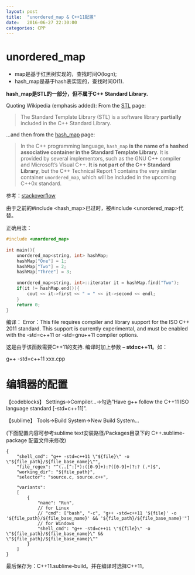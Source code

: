 ```yaml
---
layout: post
title:  "unordered_map & C++11配置"
date:   2016-06-27 22:30:00
categories: CPP
---
```


# unordered_map

- map是基于红黑树实现的，查找时间O(logn);
- hash_map是基于hash表实现的，查找时间O(1).

**hash_map是STL的一部分，但不属于C++ Standard Library.**

Quoting Wikipedia (emphasis added):
From the [STL](http://en.wikipedia.org/wiki/Standard_Template_Library) page:

> The Standard Template Library (STL) is a software library **partially** included in the C++ Standard Library.

…and then from the [hash_map](http://en.wikipedia.org/wiki/Hash_map_%28C++%29) page:

> In the C++ programming language, `hash_map` **is the name of a hashed associative container in the Standard Template Library**. It is provided by several implementors, such as the GNU C++ compiler and Microsoft’s Visual C++. **It is not part of the C++ Standard Library**, but the C++ Technical Report 1 contains the very similar container `unordered_map`, which will be included in the upcoming C++0x standard.

参考：[stackoverflow](http://stackoverflow.com/questions/16136142/c11-functionality-with-mingw)

由于之前的#include <hash_map>已过时，被#include <unordered_map>代替。<!-- more -->

正确用法：

```cpp
#include <unordered_map>
 
int main(){
    unordered_map<string, int> hashMap;
    hashMap["One"] = 1;
    hashMap["Two"] = 2;
    hashMap["Three"] = 3;
 
    unordered_map<string, int>::iterator it = hashMap.find("Two");
    if(it != hashMap.end()){
        cout << it->first << " = " << it->second << endl;
    }
    return 0;
}
```

编译：
Error：This file requires compiler and library support for the ISO C++ 2011 standard. This support is currently experimental, and must be enabled with the -std=c++11 or -std=gnu++11 compiler options.

这是由于该函数需要C++11的支持.
编译时加上参数 **– std=c++11**。如：

g++ -std=c++11 xxx.cpp

# 编辑器的配置

【codeblocks】
Settings->Compiler…->勾选”Have g++ follow the C++11 ISO language standard [-std=c++11]”.

【sublime】
Tools->Build System->New Build System…

(下面配置内容可参考sublime text安装路径/Packages目录下的 C++.sublime-package 配置文件来修改)

```
{
    "shell_cmd": "g++ -std=c++11 \"${file}\" -o \"${file_path}/${file_base_name}\"",
    "file_regex": "^(..[^:]*):([0-9]+):?([0-9]+)?:? (.*)$",
    "working_dir": "${file_path}",
    "selector": "source.c, source.c++",
    
    "variants":
    [
        {
            "name": "Run",
            // for Linux
            // "cmd": ["bash", "-c", "g++ -std=c++11 '${file}' -o '${file_path}/${file_base_name}' && '${file_path}/${file_base_name}'"]
            // for Windows
            "shell_cmd": "g++ -std=c++11 \"${file}\" -o \"${file_path}/${file_base_name}\" && \"${file_path}/${file_base_name}\""
        }
    ]
}
```

最后保存为：C++11.sublime-build。并在编译时选择C++11。
